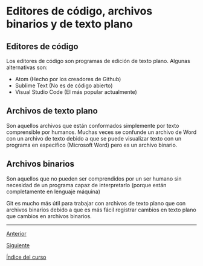 # Editores de código, archivos binarios y de texto plano

## Editores de código

Los editores de código son programas de edición de texto plano. Algunas alternativas son:

- Atom (Hecho por los creadores de Github)
- Sublime Text (No es de código abierto)
- Visual Studio Code (El más popular actualmente)

## Archivos de texto plano

Son aquellos archivos que están conformados simplemente por texto comprensible por humanos. Muchas veces se confunde un archivo de Word con un archivo de texto debido a que se puede visualizar texto con un programa en específico (Microsoft Word) pero es un archivo binario.

## Archivos binarios

Son aquellos que no pueden ser comprendidos por un ser humano sin necesidad de un programa capaz de interpretarlo (porque están completamente en lenguaje máquina)

Git es mucho más útil para trabajar con archivos de texto plano que con archivos binarios debido a que es más fácil registrar cambios en texto plano que cambios en archivos binarios.

---

[Anterior](./InstallingGit_GitBash.md)

[Siguiente](./IntroductionToTerminal.md)

[Índice del curso](../Index.md)
